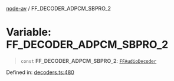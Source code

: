 [node-av](../globals.md) / FF\_DECODER\_ADPCM\_SBPRO\_2

# Variable: FF\_DECODER\_ADPCM\_SBPRO\_2

> `const` **FF\_DECODER\_ADPCM\_SBPRO\_2**: [`FFAudioDecoder`](../type-aliases/FFAudioDecoder.md)

Defined in: [decoders.ts:480](https://github.com/seydx/av/blob/f8631fc881b394300b1479f511d55cf1c370a87f/src/constants/decoders.ts#L480)
